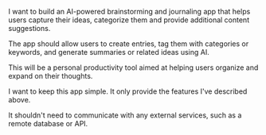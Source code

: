 I want to build an AI-powered brainstorming and journaling app that helps users capture their ideas, categorize them and provide additional content suggestions.

The app should allow users to create entries, tag them with categories or keywords, and generate summaries or related ideas using AI.

This will be a personal productivity tool aimed at helping users organize and expand on their thoughts.

I want to keep this app simple. It only provide the features I've described above.

It shouldn't need to communicate with any external services, such as a remote database or API.